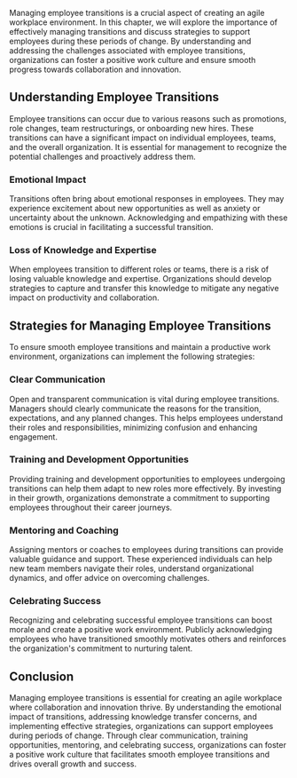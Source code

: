 
Managing employee transitions is a crucial aspect of creating an agile workplace environment. In this chapter, we will explore the importance of effectively managing transitions and discuss strategies to support employees during these periods of change. By understanding and addressing the challenges associated with employee transitions, organizations can foster a positive work culture and ensure smooth progress towards collaboration and innovation.

Understanding Employee Transitions
----------------------------------

Employee transitions can occur due to various reasons such as promotions, role changes, team restructurings, or onboarding new hires. These transitions can have a significant impact on individual employees, teams, and the overall organization. It is essential for management to recognize the potential challenges and proactively address them.

### Emotional Impact

Transitions often bring about emotional responses in employees. They may experience excitement about new opportunities as well as anxiety or uncertainty about the unknown. Acknowledging and empathizing with these emotions is crucial in facilitating a successful transition.

### Loss of Knowledge and Expertise

When employees transition to different roles or teams, there is a risk of losing valuable knowledge and expertise. Organizations should develop strategies to capture and transfer this knowledge to mitigate any negative impact on productivity and collaboration.

Strategies for Managing Employee Transitions
--------------------------------------------

To ensure smooth employee transitions and maintain a productive work environment, organizations can implement the following strategies:

### Clear Communication

Open and transparent communication is vital during employee transitions. Managers should clearly communicate the reasons for the transition, expectations, and any planned changes. This helps employees understand their roles and responsibilities, minimizing confusion and enhancing engagement.

### Training and Development Opportunities

Providing training and development opportunities to employees undergoing transitions can help them adapt to new roles more effectively. By investing in their growth, organizations demonstrate a commitment to supporting employees throughout their career journeys.

### Mentoring and Coaching

Assigning mentors or coaches to employees during transitions can provide valuable guidance and support. These experienced individuals can help new team members navigate their roles, understand organizational dynamics, and offer advice on overcoming challenges.

### Celebrating Success

Recognizing and celebrating successful employee transitions can boost morale and create a positive work environment. Publicly acknowledging employees who have transitioned smoothly motivates others and reinforces the organization's commitment to nurturing talent.

Conclusion
----------

Managing employee transitions is essential for creating an agile workplace where collaboration and innovation thrive. By understanding the emotional impact of transitions, addressing knowledge transfer concerns, and implementing effective strategies, organizations can support employees during periods of change. Through clear communication, training opportunities, mentoring, and celebrating success, organizations can foster a positive work culture that facilitates smooth employee transitions and drives overall growth and success.
